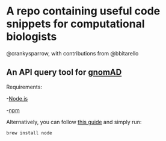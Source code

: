 # A repo containing useful code snippets for computational biologists

@crankysparrow, with contributions from @bbitarello

## An API query tool for [gnomAD](https://gnomad.broadinstitute.org/)
Requirements:

-[Node.js](https://nodejs.org/en/download/) 

-[npm](https://docs.npmjs.com/downloading-and-installing-node-js-and-npm)

Alternatively, you can follow [this guide](https://blog.teamtreehouse.com/install-node-js-npm-mac) and simply run:

```
brew install node
```


